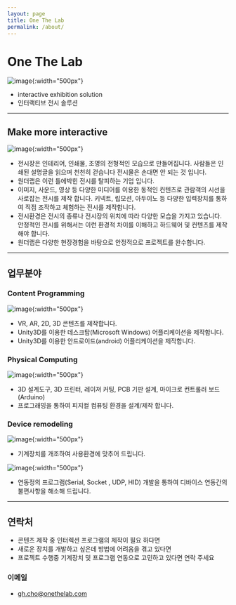 ```yaml
---
layout: page
title: One The Lab
permalink: /about/
---
```


# One The Lab
![image](https://github.com/gunug/gunug.github.io/assets/52345276/991885a8-ae82-4581-b443-c7503d9bf07f){:width="500px"}

* interactive exhibition solution
* 인터랙티브 전시 솔루션

---

## Make more interactive
![image](https://github.com/gunug/gunug.github.io/assets/52345276/5ca17517-92b8-484d-9480-1e11de4b81ae){:width="500px"}

* 전시장은 인테리어, 인쇄물, 조명의 전형적인 모습으로 만들어집니다. 사람들은 인쇄된 설명글을 읽으며 천천히 걷습니다 전시물은 손대면 안 되는 것 입니다.
* 원더랩은 이런 틀에박힌 전시를 탈피하는 기업 입니다.
* 이미지, 사운드, 영상 등 다양한 미디어를 이용한 동적인 컨텐츠로 관람객의 시선을 사로잡는 전시를 제작 합니다. 키넥트, 립모션, 아두이노 등 다양한 입력장치를 통하여 직접 조작하고 체험하는 전시를 제작합니다.
* 전시환경은 전시의 종류나 전시장의 위치에 따라 다양한 모습을 가지고 있습니다. 안정적인 전시를 위해서는 이런 환경적 차이를 이해하고 하드웨어 및 컨텐츠를 제작해야 합니다.
* 원더랩은 다양한 현장경험을 바탕으로 안정적으로 프로젝트를 완수합니다.

---

## 업무분야

### Content Programming
![image](https://github.com/gunug/gunug.github.io/assets/52345276/57d3e669-0699-44f3-9f68-ba27d60fdde0){:width="500px"}
* VR, AR, 2D, 3D 콘텐츠를 제작합니다.
* Unity3D를 이용한 데스크탑(Microsoft Windows) 어플리케이션을 제작합니다.
* Unity3D를 이용한 안드로이드(android) 어플리케이션을 제작합니다.

### Physical Computing
![image](https://github.com/gunug/gunug.github.io/assets/52345276/ef8ceee1-ec35-4ef1-ba06-5e36d1c35a08){:width="500px"}
* 3D 설계도구, 3D 프린터, 레이져 커팅, PCB 기판 설계, 마이크로 컨트롤러 보드(Arduino) 
* 프로그래밍을 통하여 피지컬 컴퓨팅 환경을 설계/제작 합니다.
  
### Device remodeling
![image](https://github.com/gunug/gunug.github.io/assets/52345276/3068de69-c00b-405c-84ad-b643577181d0){:width="500px"}
* 기계장치를 개조하여 사용환경에 맞추어 드립니다.
  
![image](https://github.com/gunug/gunug.github.io/assets/52345276/df6e966a-7a0d-444f-ada3-f2d24236fd3f){:width="500px"}
* 연동정의 프로그램(Serial, Socket , UDP, HID) 개발을 통하여 디바이스 연동간의 불편사항을 해소해 드립니다.

---

## 연락처
* 콘텐츠 제작 중 인터렉션 프로그램의 제작이 필요 하다면
* 새로운 장치를 개발하고 싶은데 방법에 어려움을 겪고 있다면
* 프로젝트 수행중 기계장치 및 프로그램 연동으로 고민하고 있다면
연락 주세요

### 이메일
* gh.cho@onethelab.com
